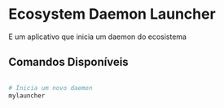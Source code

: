 # Ecosystem Daemon Launcher

E um aplicativo que inicia um daemon do ecosistema

## Comandos Disponíveis

```bash

# Inicia um novo daemon
mylauncher

```